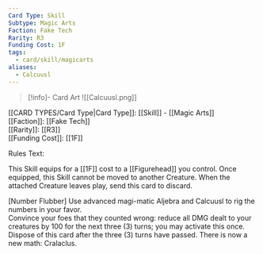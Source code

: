 ```yaml
---
Card Type: Skill
Subtype: Magic Arts
Faction: Fake Tech
Rarity: R3
Funding Cost: 1F
tags:
  - card/skill/magicarts
aliases:
  - Calcuusl
---
```

> [!info]- Card Art
> ![[Calcuusl.png]]

[[CARD TYPES/Card Type|Card Type]]: [[Skill]] - [[Magic Arts]]  
[[Faction]]: [[Fake Tech]]  
[[Rarity]]: [[R3]]  
[[Funding Cost]]: [[1F]]  

Rules Text:  

This Skill equips for a [[1F]] cost to a [[Figurehead]] you control.
Once equipped, this Skill cannot be moved to another Creature.
When the attached Creature leaves play, send this card to discard.  

[Number Flubber] Use advanced magi-matic Aljebra and Calcuusl to rig the numbers in your favor.  
Convince your foes that they counted wrong: reduce all DMG dealt to your creatures by 100 for the next three (3) turns; you may activate this once.
Dispose of this card after the three (3) turns have passed. There is now a new math: Cralaclus.  